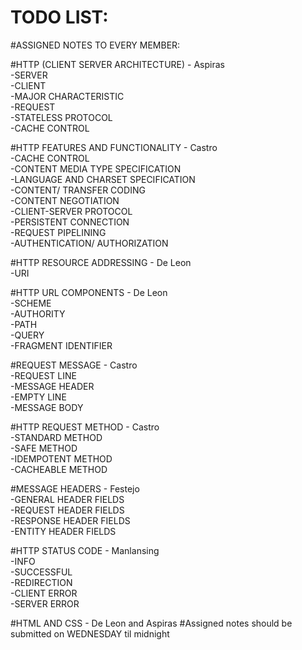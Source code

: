 # TODO LIST:

#ASSIGNED NOTES TO EVERY MEMBER:

#HTTP (CLIENT SERVER ARCHITECTURE) - Aspiras
<br> -SERVER
<br> -CLIENT
<br> -MAJOR CHARACTERISTIC
<br>  -REQUEST
<br>  -STATELESS PROTOCOL
<br>  -CACHE CONTROL

#HTTP FEATURES AND FUNCTIONALITY - Castro
<br> -CACHE CONTROL
<br> -CONTENT MEDIA TYPE SPECIFICATION
<br> -LANGUAGE AND CHARSET SPECIFICATION
<br> -CONTENT/ TRANSFER CODING
<br> -CONTENT NEGOTIATION
<br> -CLIENT-SERVER PROTOCOL
<br> -PERSISTENT CONNECTION
<br> -REQUEST PIPELINING
<br> -AUTHENTICATION/ AUTHORIZATION

#HTTP RESOURCE ADDRESSING - De Leon
<br> -URI

#HTTP URL COMPONENTS - De Leon
<br> -SCHEME
<br> -AUTHORITY
<br> -PATH
<br> -QUERY
<br> -FRAGMENT IDENTIFIER

#REQUEST MESSAGE - Castro
<br> -REQUEST LINE
<br> -MESSAGE HEADER
<br> -EMPTY LINE
<br> -MESSAGE BODY

#HTTP REQUEST METHOD - Castro
<br> -STANDARD METHOD
<br> -SAFE METHOD
<br> -IDEMPOTENT METHOD
<br> -CACHEABLE METHOD

#MESSAGE HEADERS - Festejo
<br> -GENERAL HEADER FIELDS
<br> -REQUEST HEADER FIELDS
<br> -RESPONSE HEADER FIELDS
<br> -ENTITY HEADER FIELDS

#HTTP STATUS CODE - Manlansing
<br> -INFO
<br> -SUCCESSFUL
<br> -REDIRECTION
<br> -CLIENT ERROR
<br> -SERVER ERROR

#HTML AND CSS - De Leon and Aspiras
#Assigned notes should be submitted on WEDNESDAY til midnight
